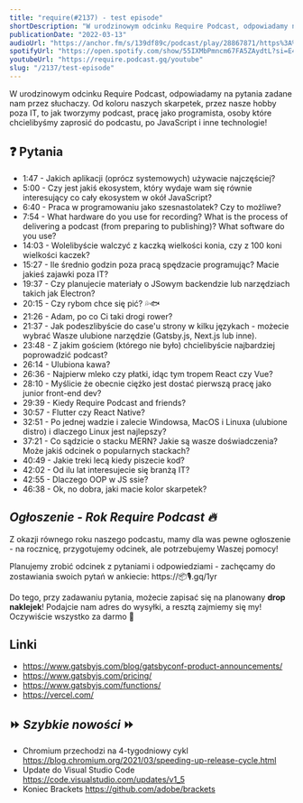 ```yaml
---
title: "require(#2137) - test episode"
shortDescription: "W urodzinowym odcinku Require Podcast, odpowiadamy na pytania zadane nam przez słuchaczy. Od koloru naszych skarpetek, przez nasze hobby poza IT, to jak tworzymy podcast, pracę jako programista, osoby które chcielibyśmy zaprosić do podcastu, po JavaScript i inne technologie!"
publicationDate: "2022-03-13"
audioUrl: "https://anchor.fm/s/139df89c/podcast/play/28867871/https%3A%2F%2Fd3ctxlq1ktw2nl.cloudfront.net%2Fstaging%2F2021-2-13%2F3da6af52-a3bb-cca1-cc8f-1d3cfd8bcbad.mp3"
spotifyUrl: "https://open.spotify.com/show/55IXMbPmncm67FA5ZAydtL?si=E4VMK4kCRtWPVDF8mqPygA"
youtubeUrl: "https://require.podcast.gq/youtube"
slug: "/2137/test-episode"
---
```


W urodzinowym odcinku Require Podcast, odpowiadamy na pytania zadane nam przez słuchaczy. Od koloru naszych skarpetek, przez nasze hobby poza IT, to jak tworzymy podcast, pracę jako programista, osoby które chcielibyśmy zaprosić do podcastu, po JavaScript i inne technologie!

## ❓ Pytania

- 1:47 - Jakich aplikacji (oprócz systemowych) używacie najczęściej?
- 5:00 - Czy jest jakiś ekosystem, który wydaje wam się równie interesujący co cały ekosystem w okół JavaScript?
- 6:40 - Praca w programowaniu jako szesnastolatek? Czy to możliwe?
- 7:54 - What hardware do you use for recording? What is the process of delivering a podcast (from preparing to publishing)? What software do you use?
- 14:03 - Wolelibyście walczyć z kaczką wielkości konia, czy z 100 koni wielkości kaczek?
- 15:27 - Ile średnio godzin poza pracą spędzacie programując? Macie jakieś zajawki poza IT?
- 19:37 - Czy planujecie materiały o JSowym backendzie lub narzędziach takich jak Electron?
- 20:15 - Czy rybom chce się pić? 💦🐟
- 21:26 - Adam, po co Ci taki drogi rower?
- 21:37 - Jak podeszlibyście do case'u strony w kilku językach - możecie wybrać Wasze ulubione narzędzie (Gatsby.js, Next.js lub inne).
- 23:48 - Z jakim gościem (którego nie było) chcielibyście najbardziej poprowadzić podcast?
- 26:14 - Ulubiona kawa?
- 26:36 - Najpierw mleko czy płatki, idąc tym tropem React czy Vue?
- 28:10 - Myślicie że obecnie ciężko jest dostać pierwszą pracę jako junior front-end dev?
- 29:39 - Kiedy Require Podcast and friends?
- 30:57 - Flutter czy React Native?
- 32:51 - Po jednej wadzie i zalecie Windowsa, MacOS i Linuxa (ulubione distro) i dlaczego Linux jest najlepszy?
- 37:21 - Co sądzicie o stacku MERN? Jakie są wasze doświadczenia? Może jakiś odcinek o popularnych stackach?
- 40:49 - Jakie treki lecą kiedy piszecie kod?
- 42:02 - Od ilu lat interesujecie się branżą IT?
- 42:55 - Dlaczego OOP w JS ssie?
- 46:38 - Ok, no dobra, jaki macie kolor skarpetek?

## _Ogłoszenie - Rok Require Podcast 🔥_

Z okazji równego roku naszego podcastu, mamy dla was pewne ogłoszenie - na rocznicę, przygotujemy odcinek, ale potrzebujemy Waszej pomocy!

Planujemy zrobić odcinek z pytaniami i odpowiedziami - zachęcamy do zostawiania swoich pytań w ankiecie: https://📦🎙.gq/1yr

Do tego, przy zadawaniu pytania, możecie zapisać się na planowany **drop naklejek**! Podajcie nam adres do wysyłki, a resztą zajmiemy się my! Oczywiście wszystko za darmo 🧅

## Linki

- https://www.gatsbyjs.com/blog/gatsbyconf-product-announcements/
- https://www.gatsbyjs.com/pricing/
- https://www.gatsbyjs.com/functions/
- https://vercel.com/

## ⏩ _Szybkie nowości_ ⏩

- Chromium przechodzi na 4-tygodniowy cykl https://blog.chromium.org/2021/03/speeding-up-release-cycle.html
- Update do Visual Studio Code https://code.visualstudio.com/updates/v1_5
- Koniec Brackets https://github.com/adobe/brackets
